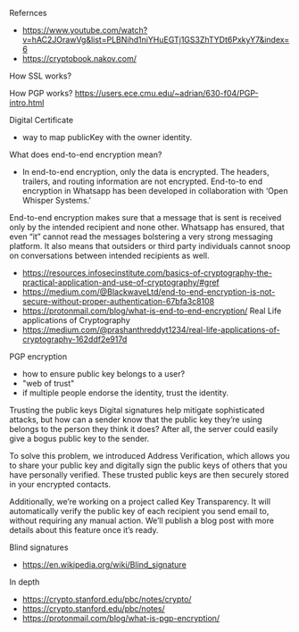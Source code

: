 

Refernces

- https://www.youtube.com/watch?v=hAC2JOrawVg&list=PLBNihd1niYHuEGTj1GS3ZhTYDt6PxkyY7&index=6
- https://cryptobook.nakov.com/


How SSL works?

How PGP works?
https://users.ece.cmu.edu/~adrian/630-f04/PGP-intro.html


Digital Certificate
- way to map publicKey with the owner identity. 

What does end-to-end encryption mean?
- In end-to-end encryption, only the data is encrypted. The headers, trailers, and routing information are not encrypted. End-to-to end encryption in Whatsapp has been developed in collaboration with ‘Open Whisper Systems.’

End-to-end encryption makes sure that a message that is sent is received only by the intended recipient and none other. Whatsapp has ensured, that even “it” cannot read the messages bolstering a very strong messaging platform. It also means that outsiders or third party individuals cannot snoop on conversations between intended recipients as well.

- https://resources.infosecinstitute.com/basics-of-cryptography-the-practical-application-and-use-of-cryptography/#gref
- https://medium.com/@BlackwaveLtd/end-to-end-encryption-is-not-secure-without-proper-authentication-67bfa3c8108
- https://protonmail.com/blog/what-is-end-to-end-encryption/
Real Life applications of Cryptography
- https://medium.com/@prashanthreddyt1234/real-life-applications-of-cryptography-162ddf2e917d

PGP encryption
- how to ensure public key belongs to a user?
- "web of trust"
- if multiple people endorse the identity, trust the identity. 

Trusting the public keys
Digital signatures help mitigate sophisticated attacks, but how can a sender know that the public key they’re using belongs to the person they think it does? After all, the server could easily give a bogus public key to the sender.

To solve this problem, we introduced Address Verification, which allows you to share your public key and digitally sign the public keys of others that you have personally verified. These trusted public keys are then securely stored in your encrypted contacts.

Additionally, we’re working on a project called Key Transparency. It will automatically verify the public key of each recipient you send email to, without requiring any manual action. We’ll publish a blog post with more details about this feature once it’s ready.


Blind signatures
- https://en.wikipedia.org/wiki/Blind_signature 

In depth
- https://crypto.stanford.edu/pbc/notes/crypto/
- https://crypto.stanford.edu/pbc/notes/
- https://protonmail.com/blog/what-is-pgp-encryption/
